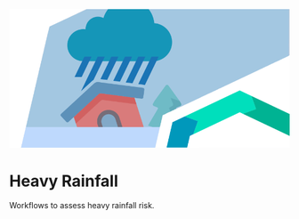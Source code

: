 <img alt="Heavy Rainfall" src="../../images/top/heavy_rainfall.png" class="page-main-photo">

Heavy Rainfall
==============

Workflows to assess heavy rainfall risk.
